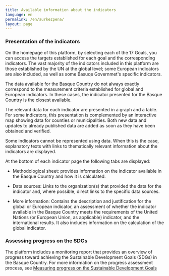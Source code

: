 ```yaml
---
title: Available information about the indicators
language: en
permalink: /en/aurkezpena/
layout: page
---
```



### Presentation of the indicators 

On the homepage of this platform, by selecting each of the 17 Goals, you can access the targets established for each goal and the corresponding indicators. The vast majority of the indicators included in this platform are those established by the UN at the global level; some European indicators are also included, as well as some Basuqe Governmet's specific indicators. 

The data available for the Basque Country do not always exactly correspond to the measurement criteria established for global and European indicators. In these cases, the indicator presented for the Basque Country is the closest available. 

The relevant data for each indicator are presented in a graph and a table. For some indicators, this presentation is complemented by an interactive map showing data for counties or municipalities. Both new data and updates to already published data are added as soon as they have been obtained and verified. 

Some indicators cannot be represented using data. When this is the case, explanatory texts with links to thematically relevant information about the indicators are displayed. 

At the bottom of each indicator page the following tabs are displayed: 

-	Methodological sheet: provides information on the indicator available in the Basque Country and how it is calculated. 
  
-	Data sources: Links to the organization(s) that provided the data for the indicator and, where possible, direct links to the specific data sources. 
  
-	More information: Contains the description and justification for the global or European indicator, an assessment of whether the indicator available in the Basque Country meets the requirements of the United Nations (or European Union, as applicable) indicator, and the international results. It also includes information on the calculation of the global indicator. 

### Assessing progress on the SDGs 

The platform includes a monitoring report that provides an overview of progress toward achieving the Sustainable Development Goals (SDGs) in the Basque Country. For more information on the progress assessment process, see [Measuring progress on the Sustainable Development Goals]({{site.baseurl}}/en/metodologia/) 

